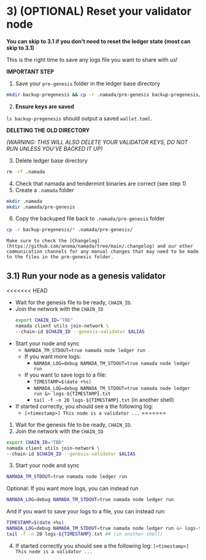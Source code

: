 # 3) (OPTIONAL) Reset your validator node
**You can skip to 3.1 if you don't need to reset the ledger state (most can skip to 3.1)**

This is the right time to save any logs file you want to share with us!

**IMPORTANT STEP**

1. Save your `pre-genesis` folder in the ledger base directory

```bash
mkdir backup-pregenesis && cp -r .namada/pre-genesis backup-pregenesis/
```

2. **Ensure keys are saved**

`ls backup-pregenesis` should output a saved `wallet.toml`.

**DELETING THE OLD DIRECTORY**

*(WARNING: THIS WILL ALSO DELETE YOUR VALIDATOR KEYS, DO NOT RUN UNLESS YOU'VE BACKED IT UP)*

3. Delete ledger base directory 
```bash
rm -rf .namada
```
4. Check that namada and tendermint binaries are correct (see step 1)
5. Create a `.namada` folder
```bash
mkdir .namada
mkdir .namada/pre-genesis
```
6. Copy the backuped file back to `.namada/pre-genesis` folder
```bash
cp -r backup-pregenesis/* .namada/pre-genesis/
```

```admonish note
Make sure to check the [Changelog](https://github.com/anoma/namada/tree/main/.changelog) and our other communication channels for any manual changes that may need to be made to the files in the pre-genesis folder.
```

## 3.1) Run your node as a genesis validator

<<<<<<< HEAD
- Wait for the genesis file to be ready, `CHAIN_ID`.
- Join the network with the `CHAIN_ID`
    ``` bash
    export CHAIN_ID="TBD"
    namada client utils join-network \
    --chain-id $CHAIN_ID --genesis-validator $ALIAS
    ```
- Start your node and sync
    - `NAMADA_TM_STDOUT=true namada node ledger run`
    - If you want more logs:
        - `NAMADA_LOG=debug NAMADA_TM_STDOUT=true namada node ledger run`
    -  If you want to save logs to a file:
        - `TIMESTAMP=$(date +%s)`
        - `NAMADA_LOG=debug NAMADA_TM_STDOUT=true namada node ledger run &> logs-${TIMESTAMP}.txt`
        - `tail -f -n 20 logs-${TIMESTAMP}.txt` (in another shell)
- If started correctly, you should see a the following log:
    - `[<timestamp>] This node is a validator ...`
=======
1. Wait for the genesis file to be ready, `CHAIN_ID`.
2. Join the network with the `CHAIN_ID`
``` bash
export CHAIN_ID="TBD"
namada client utils join-network \
--chain-id $CHAIN_ID --genesis-validator $ALIAS
```

3. Start your node and sync
```bash
NAMADA_TM_STDOUT=true namada node ledger run
```
Optional: If you want more logs, you can instead run
```bash
NAMADA_LOG=debug NAMADA_TM_STDOUT=true namada node ledger run
```
And if you want to save your logs to a file, you can instead run:
```bash
TIMESTAMP=$(date +%s)
NAMADA_LOG=debug NAMADA_TM_STDOUT=true namada node ledger run &> logs-${TIMESTAMP}.txt
tail -f -n 20 logs-${TIMESTAMP}.txt ## (in another shell)
```
4. If started correctly you should see a the following log:
`[<timestamp>] This node is a validator ...`


